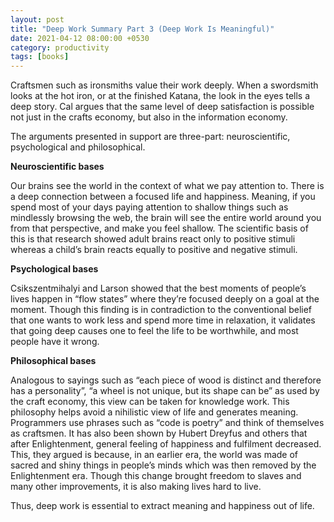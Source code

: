 ```yaml
---
layout: post
title: "Deep Work Summary Part 3 (Deep Work Is Meaningful)"
date: 2021-04-12 08:00:00 +0530
category: productivity
tags: [books]
---
```

Craftsmen such as ironsmiths value their work deeply. When a swordsmith looks at the hot iron, or at the finished Katana, the look in the eyes tells a deep story. Cal argues that the same level of deep satisfaction is possible not just in the crafts economy, but also in the information economy.

The arguments presented in support are three-part: neuroscientific, psychological and philosophical.

**Neuroscientific bases**

Our brains see the world in the context of what we pay attention to. There is a deep connection between a focused life and happiness. Meaning, if you spend most of your days paying attention to shallow things such as mindlessly browsing the web, the brain will see the entire world around you from that perspective, and make you feel shallow. The scientific basis of this is that research showed adult brains react only to positive stimuli whereas a child’s brain reacts equally to positive and negative stimuli.

**Psychological bases**

Csikszentmihalyi and Larson showed that the best moments of people’s lives happen in “flow states” where they’re focused deeply on a goal at the moment. Though this finding is in contradiction to the conventional belief that one wants to work less and spend more time in relaxation, it validates that going deep causes one to feel the life to be worthwhile, and most people have it wrong.

**Philosophical bases**

Analogous to sayings such as “each piece of wood is distinct and therefore has a personality”, “a wheel is not unique, but its shape can be” as used by the craft economy, this view can be taken for knowledge work. This philosophy helps avoid a nihilistic view of life and generates meaning. Programmers use phrases such as “code is poetry” and think of themselves as craftsmen.
It has also been shown by Hubert Dreyfus and others that after Enlightenment, general feeling of happiness and fulfilment decreased. This, they argued is because, in an earlier era, the world was made of sacred and shiny things in people’s minds which was then removed by the Enlightenment era. Though this change brought freedom to slaves and many other improvements, it is also making lives hard to live.

Thus, deep work is essential to extract meaning and happiness out of life.
